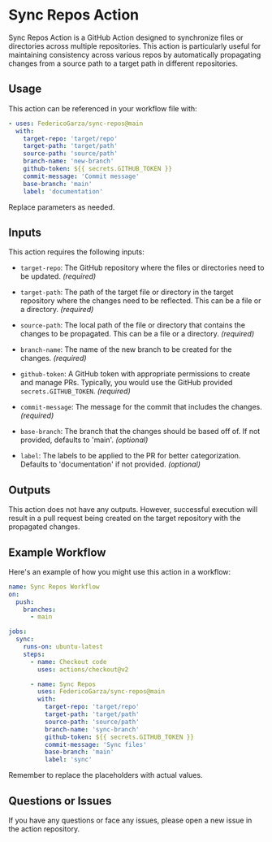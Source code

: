 # Sync Repos Action

Sync Repos Action is a GitHub Action designed to synchronize files or directories across multiple repositories. This action is particularly useful for maintaining consistency across various repos by automatically propagating changes from a source path to a target path in different repositories.

## Usage

This action can be referenced in your workflow file with:

```yaml
- uses: FedericoGarza/sync-repos@main
  with:
    target-repo: 'target/repo'
    target-path: 'target/path'
    source-path: 'source/path'
    branch-name: 'new-branch'
    github-token: ${{ secrets.GITHUB_TOKEN }}
    commit-message: 'Commit message'
    base-branch: 'main'
    label: 'documentation'
```
Replace parameters as needed.

## Inputs

This action requires the following inputs:

- `target-repo`: The GitHub repository where the files or directories need to be updated. _(required)_

- `target-path`: The path of the target file or directory in the target repository where the changes need to be reflected. This can be a file or a directory. _(required)_

- `source-path`: The local path of the file or directory that contains the changes to be propagated. This can be a file or a directory. _(required)_

- `branch-name`: The name of the new branch to be created for the changes. _(required)_

- `github-token`: A GitHub token with appropriate permissions to create and manage PRs. Typically, you would use the GitHub provided `secrets.GITHUB_TOKEN`. _(required)_

- `commit-message`: The message for the commit that includes the changes. _(required)_

- `base-branch`: The branch that the changes should be based off of. If not provided, defaults to 'main'. _(optional)_

- `label`: The labels to be applied to the PR for better categorization. Defaults to 'documentation' if not provided. _(optional)_

## Outputs

This action does not have any outputs. However, successful execution will result in a pull request being created on the target repository with the propagated changes.

## Example Workflow

Here's an example of how you might use this action in a workflow:

```yaml
name: Sync Repos Workflow
on:
  push:
    branches:
      - main

jobs:
  sync:
    runs-on: ubuntu-latest
    steps:
      - name: Checkout code
        uses: actions/checkout@v2

      - name: Sync Repos
        uses: FedericoGarza/sync-repos@main
        with:
          target-repo: 'target/repo'
          target-path: 'target/path'
          source-path: 'source/path'
          branch-name: 'sync-branch'
          github-token: ${{ secrets.GITHUB_TOKEN }}
          commit-message: 'Sync files'
          base-branch: 'main'
          label: 'sync'
```

Remember to replace the placeholders with actual values.

## Questions or Issues

If you have any questions or face any issues, please open a new issue in the action repository.

